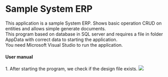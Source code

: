 # Sample System ERP
This application is a sample System ERP. Shows basic operation CRUD on entities and allows simple generate documents. <br>
This program based on database in SQL server and requires a file in folder AppData with correct data to starting the application. <br>
You need Microsoft Visual Studio to run the application. <br>

<h4>User manual</h4>
1. After starting the program, we check if the design file exists.
<img src="https://github.com/DygasB/ProgramDEMO/issues/1#issue-1398478093"/>

